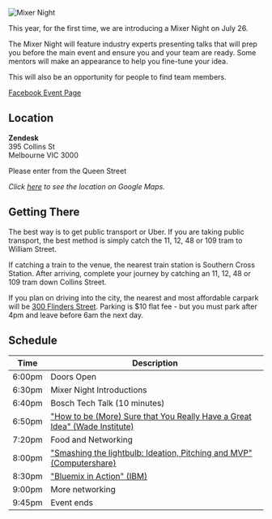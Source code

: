 ![Mixer Night](../img/mixernight-head.jpg)

This year, for the first time, we are introducing a Mixer Night on July 26.

The Mixer Night will feature industry experts presenting talks that will prep you before the main event and ensure you and your team are ready. Some mentors will make an appearance to help you fine-tune your idea.

This will also be an opportunity for people to find team members.

[Facebook Event Page](https://www.facebook.com/events/1640272519627347/)

## Location

**Zendesk**  
395 Collins St  
Melbourne VIC 3000

Please enter from the Queen Street

*Click [here](https://goo.gl/maps/SNYfEvAcwKk) to see the location on Google
Maps.*

## Getting There

The best way is to get public transport or Uber. If you are taking public transport, the best method is simply catch the 11, 12, 48 or 109 tram to William Street.

If catching a train to the venue, the nearest train station is Southern Cross Station. After arriving, complete your journey by catching an 11, 12, 48 or 109 tram down Collins Street.

If you plan on driving into the city, the nearest and most affordable carpark will be [300 Flinders Street](http://www.secureparking.com.au/car-parks/australia/vic/melbourne/Melbourne%20CBD/300-flinders-street). Parking is $10 flat fee - but you must park after 4pm and leave before 6am the next day.

## Schedule

Time    | Description
------- | -----------
6:00pm  | Doors Open
6:30pm  | Mixer Night Introductions
6:40pm  | Bosch Tech Talk (10 minutes)
6:50pm  | ["How to be (More) Sure that You Really Have a Great Idea" (Wade Institute)](tech-talks.md#wade)
7:20pm  | Food and Networking
8:00pm  | ["Smashing the lightbulb: Ideation, Pitching and MVP" (Computershare)](tech-talks.md#computershare)
8:30pm  | ["Bluemix in Action" (IBM)](tech-talks.md#ibm)
9:00pm  | More networking
9:45pm  | Event ends
